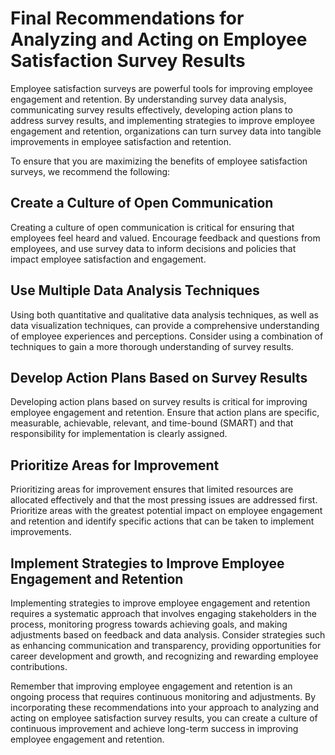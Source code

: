 # Final Recommendations for Analyzing and Acting on Employee Satisfaction Survey Results

Employee satisfaction surveys are powerful tools for improving employee engagement and retention. By understanding survey data analysis, communicating survey results effectively, developing action plans to address survey results, and implementing strategies to improve employee engagement and retention, organizations can turn survey data into tangible improvements in employee satisfaction and retention.

To ensure that you are maximizing the benefits of employee satisfaction surveys, we recommend the following:

Create a Culture of Open Communication
--------------------------------------

Creating a culture of open communication is critical for ensuring that employees feel heard and valued. Encourage feedback and questions from employees, and use survey data to inform decisions and policies that impact employee satisfaction and engagement.

Use Multiple Data Analysis Techniques
-------------------------------------

Using both quantitative and qualitative data analysis techniques, as well as data visualization techniques, can provide a comprehensive understanding of employee experiences and perceptions. Consider using a combination of techniques to gain a more thorough understanding of survey results.

Develop Action Plans Based on Survey Results
--------------------------------------------

Developing action plans based on survey results is critical for improving employee engagement and retention. Ensure that action plans are specific, measurable, achievable, relevant, and time-bound (SMART) and that responsibility for implementation is clearly assigned.

Prioritize Areas for Improvement
--------------------------------

Prioritizing areas for improvement ensures that limited resources are allocated effectively and that the most pressing issues are addressed first. Prioritize areas with the greatest potential impact on employee engagement and retention and identify specific actions that can be taken to implement improvements.

Implement Strategies to Improve Employee Engagement and Retention
-----------------------------------------------------------------

Implementing strategies to improve employee engagement and retention requires a systematic approach that involves engaging stakeholders in the process, monitoring progress towards achieving goals, and making adjustments based on feedback and data analysis. Consider strategies such as enhancing communication and transparency, providing opportunities for career development and growth, and recognizing and rewarding employee contributions.

Remember that improving employee engagement and retention is an ongoing process that requires continuous monitoring and adjustments. By incorporating these recommendations into your approach to analyzing and acting on employee satisfaction survey results, you can create a culture of continuous improvement and achieve long-term success in improving employee engagement and retention.
